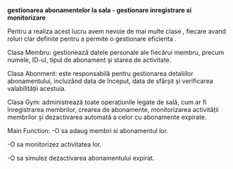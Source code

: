 **gestionarea abonamentelor la sala - gestionare inregistrare si monitorizare**

Pentru a realiza acest lucru avem nevoie de mai multe clase , fiecare avand roluri clar definite  pentru a permite o gestionare eficienta . 

 Clasa Membru: gestionează datele personale ale fiecărui membru, precum numele, ID-ul, tipul de abonament și starea de activitate.

 Clasa Abonment: este responsabilă pentru gestionarea detaliilor abonamentului, incluzând data de început, data de sfârșit și verificarea valabilității acestuia.

Clasa Gym: administrează toate operațiunile legate de sală, cum ar fi înregistrarea membrilor, crearea de abonamente, monitorizarea activității membrilor și dezactivarea automată a celor cu abonamente expirate.
  
Main Function:
-O sa adaug membri si abonamentul lor.

-O sa monitorizez activitatea lor.

-O sa simulez dezactivarea abonamentului expirat.
